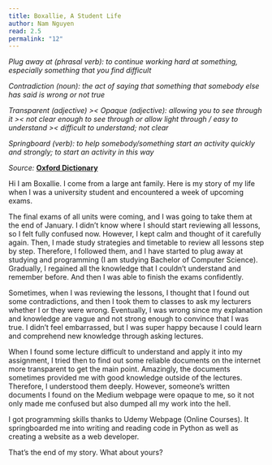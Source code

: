 ```yaml
---
title: Boxallie, A Student Life
author: Nam Nguyen
read: 2.5
permalink: "12"
---
```



*Plug away at (phrasal verb): to continue working hard at something, especially something that you find difficult*

*Contradiction (noun):  the act of saying that something that somebody else has said is wrong or not true*

*Transparent (adjective) >< Opaque (adjective): allowing you to see through it >< not clear enough to see through or allow light through / easy to understand >< difficult to understand; not clear*

*Springboard (verb): to help somebody/something start an activity quickly and strongly; to start an activity in this way*

_Source:_ [**Oxford Dictionary**](https://www.oxfordlearnersdictionaries.com/)


Hi I am Boxallie. I come from a large ant family. Here is my story of my life when I was a university student and encountered a week of upcoming exams. 
 
The final exams of all units were coming, and I was going to take them at the end of January. I didn’t know where I should start reviewing all lessons, so I felt fully confused now. However, I kept calm and thought of it carefully again. Then, I made study strategies and timetable to review all lessons step by step. Therefore, I followed them, and I have started to plug away at studying and programming (I am studying Bachelor of Computer Science). Gradually, I regained all the knowledge that I couldn’t understand and remember before. And then  I was able to finish the exams confidently. 

Sometimes, when I was reviewing the lessons, I thought that I found out some contradictions, and then I took them to classes to ask my lecturers whether I or they were wrong. Eventually, I was wrong since my explanation and knowledge are vague and not strong enough to convince that I was true. I didn’t feel embarrassed, but I was super happy because I could learn and comprehend new knowledge through asking lectures. 

When I found some lecture difficult to understand and apply it into my assignment, I tried then to find out some reliable documents on the internet more transparent to get the main point. Amazingly, the documents sometimes provided me with good knowledge outside of the lectures. Therefore, I understood them deeply. However, someone’s written documents I found on the Medium webpage were opaque to me, so it not only made me confused but also dumped all my work into the hell. 

I got programming skills thanks to Udemy Webpage (Online Courses). It springboarded me into writing and reading code in Python as well as creating a website as a web developer.

That’s the end of my story. What about yours?